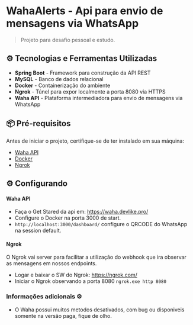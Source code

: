 # WahaAlerts - Api para envio de mensagens via WhatsApp 

> Projeto para desafio pessoal e estudo.

## ⚙️ Tecnologias e Ferramentas Utilizadas

- **Spring Boot** - Framework para construção da API REST
- **MySQL** - Banco de dados relacional
- **Docker** - Containerização do ambiente
- **Ngrok** - Túnel para expor localmente a porta 8080 via HTTPS
- **Waha API** - Plataforma intermediadora para envio de mensagens via WhatsApp

## 📦 Pré-requisitos
Antes de iniciar o projeto, certifique-se de ter instalado em sua máquina:
- [Waha API](https://waha.devlike.pro/docs/overview/quick-start/)
- [Docker](https://www.docker.com/)
- [Ngrok](https://ngrok.com/)

## ⚙️ Configurando
#### Waha API
- Faça o Get Stared da api em: https://waha.devlike.pro/
- Configure o Docker na porta 3000 de start.
- `http://localhost:3000/dashboard/` configure o QRCODE do WhatsApp na session default.

#### Ngrok
O Ngrok vai server para facilitar a utilização do webhook que ira observar as mensagens em nossos endpoints.
- Logar e baixar o SW do Ngrok: https://ngrok.com/
- Iniciar o Ngrok observando a porta 8080 `ngrok.exe http 8080`

### Informações adicionais ⚙️
- O Waha possui muitos metodos desativados, com bug ou disponiveis somente na versão paga, fique de olho.